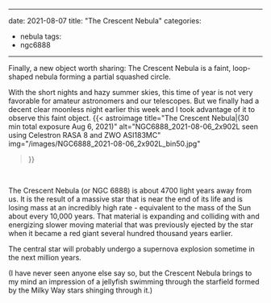 ------
date: 2021-08-07
title: "The Crescent Nebula"
categories:
- nebula
tags:
- ngc6888
---


Finally, a new object worth sharing: 
The Crescent Nebula is a faint, loop-shaped nebula forming a partial squashed circle.
<!--more-->

With the short nights and hazy summer skies, this time of year is not very favorable for amateur astronomers and our telescopes.
 But we finally had a decent clear moonless night earlier this week and I took advantage of it to observe this faint object.
{{< astroimage
title="The Crescent Nebula|(30 min total exposure Aug 6, 2021)"
   alt="NGC6888_2021-08-06_2x902L seen using Celestron RASA 8 and ZWO ASI183MC"
   img="/images/NGC6888_2021-08-06_2x902L_bin50.jpg"
>}}
<br>

The Crescent Nebula (or NGC 6888) is about 4700 light years away from us. It is the result of a massive star that is near the end of its life and is losing mass at an incredibly high rate -  equivalent to the mass of the Sun about every 10,000 years. That material is expanding and colliding with and energizing slower moving material that was previously ejected by the star when it became a red giant several hundred thousand years earlier.

The central star will probably undergo a supernova explosion sometime in the next million years.

(I have never seen anyone else say so, but the Crescent Nebula brings to my  mind an impression of a jellyfish swimming through the starfield formed by the Milky Way stars shinging through it.)



